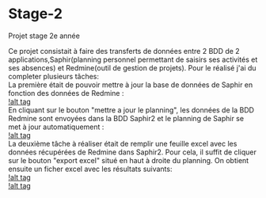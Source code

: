 # Stage-2
Projet stage 2e année

Ce projet consistait à faire des transferts de données entre 2 BDD de 2 applications,Saphir(planning personnel permettant de saisirs ses activités et ses absences) et Redmine(outil de gestion de projets).
Pour le réalisé j'ai du completer plusieurs tâches:
</br>
La première était de pouvoir mettre à jour la base de données de Saphir en fonction des données de Redmine :
</br>
[!alt tag](https://cloud.githubusercontent.com/assets/17911035/14314696/1d6df408-fbf9-11e5-87fd-ad1c15212378.png)
</br>
En cliquant sur le bouton "mettre a jour le planning", les données de la BDD Redmine sont envoyées dans la BDD Saphir2
et le planning de Saphir se met à jour automatiquement :
</br>
[!alt tag](https://cloud.githubusercontent.com/assets/17911035/14314554/2fb72c66-fbf8-11e5-84d7-ee651bd7ba7a.png)
</br>
La deuxième tâche à réaliser était de remplir une feuille excel avec les données récupérées de Redmine dans Saphir2.
Pour cela, il suffit de cliquer sur le bouton "export excel" situé en haut à droite du planning.
On obtient ensuite un ficher excel avec les résultats suivants:
</br>
[!alt tag](https://cloud.githubusercontent.com/assets/17911035/14314555/2fb7b492-fbf8-11e5-97d3-13e862b0ff80.png)
</br>
[!alt tag](https://cloud.githubusercontent.com/assets/17911035/14314556/2fb9f0e0-fbf8-11e5-8ffe-a50d8129cbd0.png)
